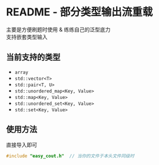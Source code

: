 # README - 部分类型输出流重载
主要是方便刷题时使用 & 练练自己的泛型底力  
支持嵌套类型输入
## 当前支持的类型
- `array`
- `std::vector<T>`
- `std::pair<T, U>`
- `std::unordered_map<Key, Value>`
- `std::map<Key, Value>`
- `std::unordered_set<Key, Value>`
- `std::set<Key, Value>`
## 使用方法
直接导入即可
```cpp
#include "easy_cout.h"  // 当你的文件于本头文件同级时
```
